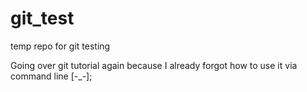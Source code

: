 # git_test
temp repo for git testing


Going over git tutorial again because I already forgot how to use it via command line [-_-];